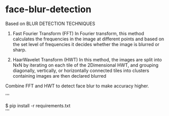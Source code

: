 # face-blur-detection

Based on BLUR DETECTION TECHNIQUES

1.  Fast Fourier Transform (FFT)
In Fourier transform, this method calculates the
frequencies in the image at different points and
based on the set level of frequencies it decides
whether the image is blurred or sharp. 

2. HaarWavelet Transform (HWT)
In this method, the images are split into NxN by
iterating on each tile of the 2Dimensional HWT, and
grouping diagonally, vertically, or horizontally
connected tiles into clusters containing images are
then declared blurred 
   
Combine FFT and HWT to detect face blur to make accuracy higher.


'''

$ pip install -r requirements.txt  
'''
